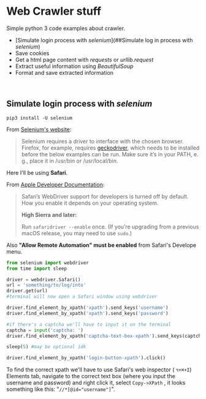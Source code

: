 # Web Crawler stuff

Simple python 3 code examples about crawler.

- [Simulate login process with *selenium*](##Simulate log in process with *selenium*)
- Save cookies
- Get a html page content with *requests* or *urllib.request*
- Extract useful information using *BeautifulSoup*
- Format and save extracted information

<br/>

## Simulate login process with *selenium*

```
pip3 install -U selenium
```

From [Selenium's website][seleniumsite]:

> Selenium requires a driver to interface with the chosen browser. Firefox, for example, requires [geckodriver](https://github.com/mozilla/geckodriver/releases), which needs to be installed before the below examples can be run. Make sure it’s in your PATH, e. g., place it in /usr/bin or /usr/local/bin.

Here I'll be using **Safari**.

From [Apple Developer Documentation][appledevWebdriver]:

>Safari’s WebDriver support for developers is turned off by default. How you enable it depends on your operating system.
>
>**High Sierra and later:**
>
>Run ``safaridriver --enable`` once. (If you’re upgrading from a previous macOS release, you may need to use `sudo`.)

Also **"Allow Remote Automation" must be enabled** from Safari's Develope menu.

```python
from selenium import webdriver
from time import sleep

driver = webdriver.Safari()
url = 'something/to/log/into'
driver.get(url)
#terminal will now open a Safari window using webdriver

driver.find_element_by_xpath('xpath').send_keys('username')
driver.find_element_by_xpath('xpath').send_keys('password')

#if there's a captcha we'll have to input it on the terminal
captcha = input('captcha: ')
driver.find_element_by_xpath('captcha-text-box-xpath').send_keys(captcha)

sleep(5) #may be optional idk

driver.find_element_by_xpath('login-button-xpath').click()
```

To find the correct xpath we'll have to use Safari's web inspector ( `⌥+⌘+I`)  Elements tab, navigate to the correct text box (where you input the username and password) and right click it, select `Copy->XPath` , it looks something like this: "`//*[@id="username"]`".





[seleniumsite]: https://pypi.org/project/selenium/
[appledevWebdriver]: https://developer.apple.com/documentation/webkit/testing_with_webdriver_in_safari

